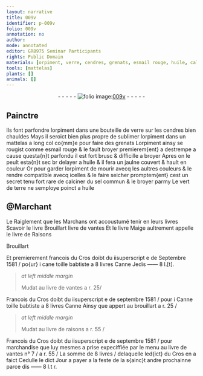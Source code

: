 ```yaml
---
layout: narrative
title: 009v
identifier: p-009v
folio: 009v
annotation: no
author:
mode: annotated
editor: GR8975 Seminar Participants
rights: Public Domain
materials: [orpiment, verre, cendres, grenats, esmail rouge, huile, calciner, sel, vert de terre, toille babtiste]
tools: [mattelas]
plants: []
animals: []
---
```


<div class="folio" align="center">- - - - - <a href="http://gallica.bnf.fr/ark:/12148/btv1b10500001g/f24.image" target="_blank"><img src="https://cu-mkp.github.io/2017-workshop-edition/assets/photo-icon.png" alt="folio image: " style="display:inline-block; margin-bottom:-3px;"/>009v</a> - - - - - </div>    

## <span class="pro">Painctre</span>

 
Ils font parfondre l<span class="m">orpiment</span> dans une bouteille de <span class="m">verre</span> sur les <span class="m">cendres</span> bien chauldes Mays il seroict bien plus propre de sublimer l<span class="m">orpiment</span> dans un <span class="tl">mattelas</span> a long col co{mm}e pour faire des <span class="m">grenats</span> L<span class="m">orpiment</span> ainsy se rougist comme <span class="m">esmail rouge</span> & le fault broyer premierem{ent} a destrempe a cause questa{n}t parfondu il est fort brusc & difficille a broyer Apres on le peult esta{n}t sec br delayer a <span class="m">huile</span> & il fera un jaulne couvert & hault en couleur Or pour garder l<span class="m">orpiment</span> de mourir avecq les aultres couleurs & le rendre compatible avecq icelles & le faire seicher promptem{ent} cest un secret tenu fort rare de <span class="m">calciner</span> du <span class="m">sel</span> commun & le broyer parmy Le <span class="m">vert de terre</span> ne semploye poinct a <span class="m">huile</span>
    

## @<span class="pro">Marchant</span>

 
Le Raiglement que les <span class="pro">Marchans</span> ont accoustumé tenir en leurs livres Scavoir le livre Brouillart livre de vantes Et le livre Maige aultrement appelle le livre de Raisons
   
Brouillart
 
Et premierement francois du Cros doibt du iisuperscript e de Septembre 1581 / po{ur} i cane <span class="m">toille babtiste</span> a 8 livres Canne Jedis —— 8 l.[t]. 
 
> *at left middle margin*
> 
>   Mudat au livre de vantes a r. 25/
 
Francois du Cros doibt du iisuperscript e de septembre 1581 / pour i Canne <span class="m">toille babtiste</span> a 8 livres Canne Ainsy que appert au brouillart a r. 25 /
 
> *at left middle margin*
> 
>   Mudat au livre de raisons a r. 55 /
 
Francois du Cros doibt du iisuperscript e de septembre 1581 / pour marchandise que luy mesmes a prise expeciffiée par le menu au livre de vantes n° 7 / a r. 55 / La somme de 8 livres /  delaquelle led{ict} du Cros en a faict Cedulle le dict Jour a payer a la feste de la s{ainc}t andre prochainne parce dis —— 8 l.t r. 
 